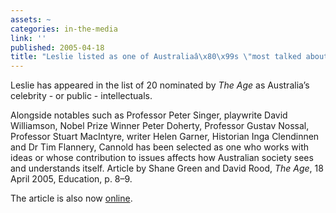 ```yaml
---
assets: ~
categories: in-the-media
link: ''
published: 2005-04-18
title: "Leslie listed as one of Australiaâ\x80\x99s \"most talked about brains\""
---
```

Leslie has appeared in the list of 20 nominated by *The Age* as Australia’s celebrity - or public - intellectuals.

Alongside notables such as Professor Peter Singer, playwrite David Williamson, Nobel Prize Winner Peter Doherty, Professor Gustav Nossal, Professor Stuart MacIntyre, writer Helen Garner, Historian Inga Clendinnen and Dr Tim Flannery, Cannold has been selected as one who works with ideas or whose contribution to issues affects how Australian society sees and understands itself. Article by Shane Green and David Rood, *The Age*, 18 April 2005, Education, p. 8–9.

The article is also now [online](http://www.theage.com.au/news/Education-News/Brainpower/2005/04/18/1113676693627.html).